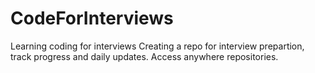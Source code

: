 # CodeForInterviews
Learning coding for interviews
Creating a repo for interview prepartion, track progress and daily updates.
Access anywhere repositories.
